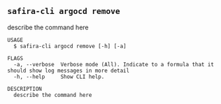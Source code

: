 <!-- order:6 -->
<!-- PLEASE! Don't edit this file, auto generated! -->

## `safira-cli argocd remove`

describe the command here

```
USAGE
  $ safira-cli argocd remove [-h] [-a]

FLAGS
  -a, --verbose  Verbose mode (All). Indicate to a formula that it should show log messages in more detail
  -h, --help     Show CLI help.

DESCRIPTION
  describe the command here
```
